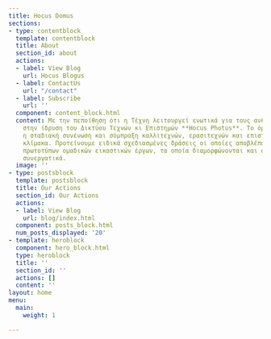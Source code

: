 ```yaml
---
title: Hocus Domus
sections:
- type: contentblock
  template: contentblock
  title: About
  section_id: about
  actions:
  - label: View Blog
    url: Hocus Blogus
  - label: ContactUs
    url: "/contact"
  - label: Subscribe
    url: ''
  component: content_block.html
  content: Με την πεποίθηση ότι η Τέχνη λειτουργεί ενωτικά για τους ανθρώπους, προχωρήσαμε
    στην ίδρυση του Δικτύου Τεχνών κι Επιστημών **Hocus Photus**. Tο όραμά μας είναι
    η σταδιακή συνένωση και σύμπραξη καλλιτεχνών, ερασιτεχνών και επιστημόνων σε παγκόσμια
    κλίμακα. Προτείνουμε ειδικά σχεδιασμένες δράσεις οι οποίες αποβλέπουν στη δημιουργία
    πρωτοτύπων ομαδικών εικαστικών έργων, τα οποία διαμορφώνονται και ολοκληρώνονται
    συνεργατικά.
  image: ''
- type: postsblock
  template: postsblock
  title: Our Actions
  section_id: Our Actions
  actions:
  - label: View Blog
    url: blog/index.html
  component: posts_block.html
  num_posts_displayed: '20'
- template: heroblock
  component: hero_block.html
  type: heroblock
  title: ''
  section_id: ''
  actions: []
  content: ''
layout: home
menu:
  main:
    weight: 1

---
```

